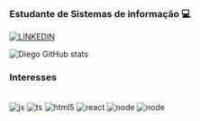 
### Estudante de Sistemas de informação 💻


[![LINKEDIN](https://img.shields.io/badge/LinkedIn-0077B5?style=for-the-badge&logo=linkedin&logoColor=white)](https://www.linkedin.com/in/diego-machado-a5b515207/)

![Diego GitHub stats](https://github-readme-stats.vercel.app/api?username=Diegombtavares&show_icons=true&theme=dracula)

### Interesses 
<div style="display: inline_block"><br/>
  <img align="center" alt ="js" src="https://img.shields.io/badge/JavaScript-F7DF1E?style=for-the-badge&logo=javascript&logoColor=black"/>
  <img align="center" alt ="ts" src="https://img.shields.io/badge/TypeScript-007ACC?style=for-the-badge&logo=typescript&logoColor=white"/>
  <img align="center" alt ="html5" src="https://img.shields.io/badge/HTML5-E34F26?style=for-the-badge&logo=html5&logoColor=white"/>
  <img align="center" alt ="react" src="https://img.shields.io/badge/React-20232A?style=for-the-badge&logo=react&logoColor=61DAFB"/>
  <img align="center" alt ="node" src="https://img.shields.io/badge/Node.js-43853D?style=for-the-badge&logo=node.js&logoColor=white"/>
  <img align="center" alt ="node" src="https://img.shields.io/badge/CSS3-1572B6?style=for-the-badge&logo=css3&logoColor=white"/>
</div>
